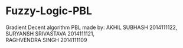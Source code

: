 # Fuzzy-Logic-PBL
Gradient Decent algorithm
PBL made by:
AKHIL SUBHASH  2014111122,
SURYANSH SRIVASTAVA   2014111121,             
RAGHVENDRA SINGH  2014111109             
